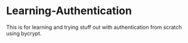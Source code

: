 # Learning-Authentication
This is for learning and trying stuff out with authentication from scratch using bycrypt. 
